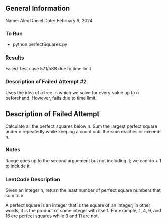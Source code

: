 ## General Information
Name: Alex Daniel
Date: February 9, 2024

### To Run
- python perfectSquares.py

### Results
Failed Test case 571/588 due to time limit

### Description of Failed Attempt #2
Uses the idea of a tree in which we solve for every value up to n beforehand. However, fails due to time limit.

## Description of Failed Attempt
Calculate all the perfect squares below n. Sum the largest perfect square under n repeatedly while keeping a count until the sum reaches or exceeds n.

### Notes
Range goes up to the second arguement but not including it; we can do + 1 to include it.

### LeetCode Description
Given an integer n, return the least number of perfect square numbers that sum to n.

A perfect square is an integer that is the square of an integer; in other words, it is the product of some integer with itself. For example, 1, 4, 9, and 16 are perfect squares while 3 and 11 are not.